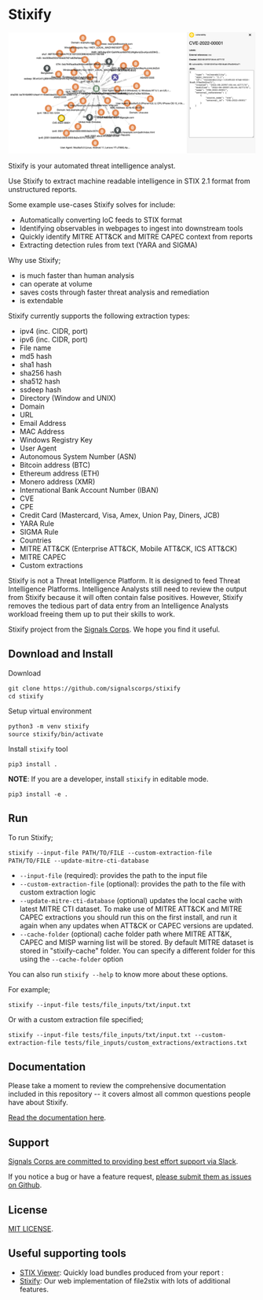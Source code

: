 # Stixify

![](/docs/assets/img/extraction-screenshot.png)

Stixify is your automated threat intelligence analyst.

Use Stixify to extract machine readable intelligence in STIX 2.1 format from unstructured reports.

Some example use-cases Stixify solves for include:

* Automatically converting IoC feeds to STIX format
* Identifying observables in webpages to ingest into downstream tools
* Quickly identify MITRE ATT&CK and MITRE CAPEC context from reports
* Extracting detection rules from text (YARA and SIGMA)

Why use Stixify;

* is much faster than human analysis
* can operate at volume
* saves costs through faster threat analysis and remediation
* is extendable

Stixify currently supports the following extraction types:

* ipv4 (inc. CIDR, port)
* ipv6 (inc. CIDR, port)
* File name
* md5 hash
* sha1 hash
* sha256 hash
* sha512 hash
* ssdeep hash
* Directory (Window and UNIX)
* Domain
* URL
* Email Address
* MAC Address
* Windows Registry Key
* User Agent
* Autonomous System Number (ASN)
* Bitcoin address (BTC)
* Ethereum address (ETH)
* Monero address (XMR)
* International Bank Account Number (IBAN)
* CVE
* CPE
* Credit Card (Mastercard, Visa, Amex, Union Pay, Diners, JCB)
* YARA Rule
* SIGMA Rule
* Countries
* MITRE ATT&CK (Enterprise ATT&CK, Mobile ATT&CK, ICS ATT&CK)
* MITRE CAPEC
* Custom extractions

Stixify is not a Threat Intelligence Platform. It is designed to feed Threat Intelligence Platforms. Intelligence Analysts still need to review the output from Stixify because it will often contain false positives. However, Stixify removes the tedious part of data entry from an Intelligence Analysts workload freeing them up to put their skills to work.

Stixify project from the [Signals Corps](https://www.signalscorps.com/). We hope you find it useful.

## Download and Install

Download

```shell
git clone https://github.com/signalscorps/stixify
cd stixify
```

Setup virtual environment

```shell
python3 -m venv stixify
source stixify/bin/activate
```

Install `stixify` tool

```shell
pip3 install .
```

**NOTE**: If you are a developer, install `stixify` in editable mode.

```shell
pip3 install -e .
```

## Run

To run Stixify;

```shell
stixify --input-file PATH/TO/FILE --custom-extraction-file PATH/TO/FILE --update-mitre-cti-database
```

* `--input-file` (required): provides the path to the input file
* `--custom-extraction-file` (optional): provides the path to the file with custom extraction logic
* `--update-mitre-cti-database` (optional) updates the local cache with latest MITRE CTI dataset. To make use of MITRE ATT&CK and MITRE CAPEC extractions you should run this on the first install, and run it again when any updates when ATT&CK or CAPEC versions are updated.
* `--cache-folder` (optional) cache folder path where MITRE ATT&K, CAPEC and MISP warning list will be stored. By default MITRE dataset is stored in "stixify-cache" folder. You can specify a different folder for this using the `--cache-folder` option

You can also run `stixify --help` to know more about these options.

For example;

```shell
stixify --input-file tests/file_inputs/txt/input.txt
```

Or with a custom extraction file specified;

```shell
stixify --input-file tests/file_inputs/txt/input.txt --custom-extraction-file tests/file_inputs/custom_extractions/extractions.txt
````

## Documentation

Please take a moment to review the comprehensive documentation included in this repository -- it covers almost all common questions people have about Stixify.

[Read the documentation here](/docs/index.md).

## Support

[Signals Corps are committed to providing best effort support via Slack](https://join.slack.com/t/signalscorps-public/shared_invite/zt-1exnc12ww-9RKR6aMgO57GmHcl156DAA).

If you notice a bug or have a feature request, [please submit them as issues on Github](https://github.com/signalscorps/file2stix/issues).

## License

[MIT LICENSE](/LICENSE).

## Useful supporting tools

* [STIX Viewer](https://github.com/traut/stixview): Quickly load bundles produced from your report : 
* [Stixify](https://www.stixify.com): Our web implementation of file2stix with lots of additional features.